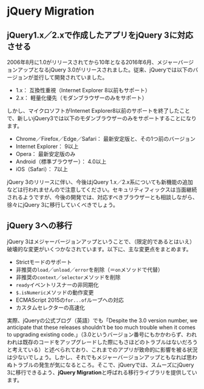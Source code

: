 # jQuery Migration
## jQuery1.x／2.xで作成したアプリをjQuery 3に対応させる
2006年8月に1.0がリリースされてから10年となる2016年6月、メジャーバージョンアップとなるjQuery 3.0がリリースされました。従来、jQueryでは以下のバージョンが並行して開発されていました。  

- 1.x： 互換性重視（Internet Explorer 8以前もサポート）
- 2.x： 軽量化優先（モダンブラウザーのみをサポート）

しかし、マイクロソフトがInternet Explorer8以前のサポートを終了したことで、新しいjQuery3では以下のモダンブラウザーのみをサポートすることになります。

- Chrome／Firefox／Edge／Safari： 最新安定版と、その1つ前のバージョン
- Internet Explorer： 9以上
- Opera： 最新安定版のみ
- Android（標準ブラウザー）： 4.0以上
- iOS（Safari）： 7以上

jQuery 3のリリースに伴い、今後はjQuery 1.x／2.x系についても新機能の追加などは行われませんので注意してください。セキュリティフィックスは当面継続されるようですが、今後の開発では、対応すべきブラウザーとも相談しながら、徐々にjQuery 3に移行していくべきでしょう。

## jQuery 3への移行
jQuery 3はメジャーバージョンアップということで、（限定的であるとはいえ）破壊的な変更がいくつかなされています。以下に、主な変更点をまとめます。

- Strictモードのサポート
- 非推奨の`load`／`unload`／`error`を削除（＝`on`メソッドで代替）
- 非推奨の`context`／`selector`メソッドを削除
- `ready`イベントリスナーの非同期化
- `$.isNumeric`メソッドの動作変更
- ECMAScript 2015の`for...of`ループへの対応
- カスタムセレクターの高速化

実際、jQueryの公式ブログ（英語）でも「Despite the 3.0 version number, we anticipate that these releases shouldn't be too much trouble when it comes to upgrading existing code.」（3.0というバージョン番号にもかかわらず、われわれは既存のコードをアップグレードした際にもさほどのトラブルはないだろうと考えている）と述べられており、これまでのアプリが致命的に影響を被る状況は少ないでしょう。しかし、それでもメジャーバージョンアップともなれば思わぬトラブルの発生が気になるところ。そこで、jQueryでは、スムーズにjQuery 3に移行できるよう、**jQuery Migration**と呼ばれる移行ライブラリを提供しています。
